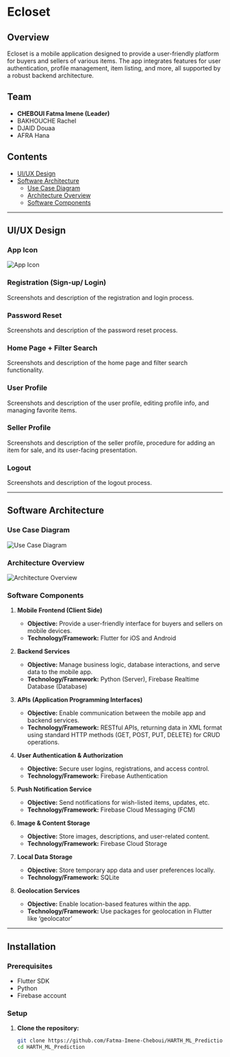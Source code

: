 # **Ecloset**

## **Overview**

Ecloset is a mobile application designed to provide a user-friendly platform for buyers and sellers of various items. The app integrates features for user authentication, profile management, item listing, and more, all supported by a robust backend architecture.

## **Team**

- **CHEBOUI Fatma Imene (Leader)**
- BAKHOUCHE Rachel
- DJAID Douaa
- AFRA Hana

## **Contents**

- [UI/UX Design](#uiux-design)
- [Software Architecture](#software-architecture)
  - [Use Case Diagram](#use-case-diagram)
  - [Architecture Overview](#architecture-overview)
  - [Software Components](#software-components)

---

## **UI/UX Design**

### **App Icon**

![App Icon](path-to-app-icon-image)

### **Registration (Sign-up/ Login)**

Screenshots and description of the registration and login process.

### **Password Reset**

Screenshots and description of the password reset process.

### **Home Page + Filter Search**

Screenshots and description of the home page and filter search functionality.

### **User Profile**

Screenshots and description of the user profile, editing profile info, and managing favorite items.

### **Seller Profile**

Screenshots and description of the seller profile, procedure for adding an item for sale, and its user-facing presentation.

### **Logout**

Screenshots and description of the logout process.

---

## **Software Architecture**

### **Use Case Diagram**

![Use Case Diagram](path-to-use-case-diagram-image)

### **Architecture Overview**

![Architecture Overview](path-to-architecture-overview-image)

### **Software Components**

1. **Mobile Frontend (Client Side)**
   - **Objective:** Provide a user-friendly interface for buyers and sellers on mobile devices.
   - **Technology/Framework:** Flutter for iOS and Android

2. **Backend Services**
   - **Objective:** Manage business logic, database interactions, and serve data to the mobile app.
   - **Technology/Framework:** Python (Server), Firebase Realtime Database (Database)

3. **APIs (Application Programming Interfaces)**
   - **Objective:** Enable communication between the mobile app and backend services.
   - **Technology/Framework:** RESTful APIs, returning data in XML format using standard HTTP methods (GET, POST, PUT, DELETE) for CRUD operations.

4. **User Authentication & Authorization**
   - **Objective:** Secure user logins, registrations, and access control.
   - **Technology/Framework:** Firebase Authentication

5. **Push Notification Service**
   - **Objective:** Send notifications for wish-listed items, updates, etc.
   - **Technology/Framework:** Firebase Cloud Messaging (FCM)

6. **Image & Content Storage**
   - **Objective:** Store images, descriptions, and user-related content.
   - **Technology/Framework:** Firebase Cloud Storage

7. **Local Data Storage**
   - **Objective:** Store temporary app data and user preferences locally.
   - **Technology/Framework:** SQLite

8. **Geolocation Services**
   - **Objective:** Enable location-based features within the app.
   - **Technology/Framework:** Use packages for geolocation in Flutter like ‘geolocator’

---

## **Installation**

### **Prerequisites**

- Flutter SDK
- Python
- Firebase account

### **Setup**

1. **Clone the repository:**

   ```sh
   git clone https://github.com/Fatma-Imene-Cheboui/HARTH_ML_Prediction.git
   cd HARTH_ML_Prediction
